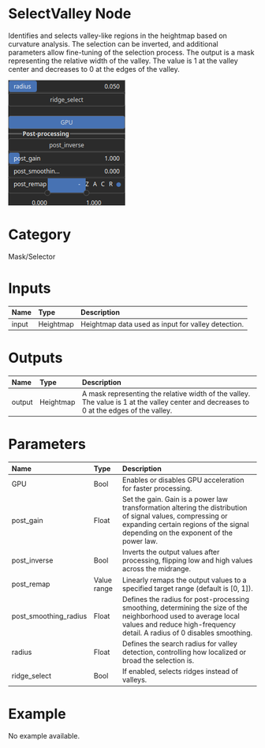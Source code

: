 
SelectValley Node
=================


Identifies and selects valley-like regions in the heightmap based on curvature analysis. The selection can be inverted, and additional parameters allow fine-tuning of the selection process. The output is a mask representing the relative width of the valley. The value is 1 at the valley center and decreases to 0 at the edges of the valley.



![img](../../images/nodes/SelectValley_settings.png)


# Category


Mask/Selector
# Inputs

|Name|Type|Description|
| :--- | :--- | :--- |
|input|Heightmap|Heightmap data used as input for valley detection.|

# Outputs

|Name|Type|Description|
| :--- | :--- | :--- |
|output|Heightmap|A mask representing the relative width of the valley. The value is 1 at the valley center and decreases to 0 at the edges of the valley.|

# Parameters

|Name|Type|Description|
| :--- | :--- | :--- |
|GPU|Bool|Enables or disables GPU acceleration for faster processing.|
|post_gain|Float|Set the gain. Gain is a power law transformation altering the distribution of signal values, compressing or expanding certain regions of the signal depending on the exponent of the power law.|
|post_inverse|Bool|Inverts the output values after processing, flipping low and high values across the midrange.|
|post_remap|Value range|Linearly remaps the output values to a specified target range (default is [0, 1]).|
|post_smoothing_radius|Float|Defines the radius for post-processing smoothing, determining the size of the neighborhood used to average local values and reduce high-frequency detail. A radius of 0 disables smoothing.|
|radius|Float|Defines the search radius for valley detection, controlling how localized or broad the selection is.|
|ridge_select|Bool|If enabled, selects ridges instead of valleys.|

# Example


No example available.